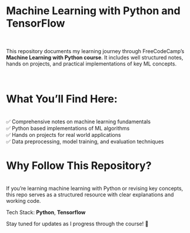 # Machine Learning with Python and TensorFlow

<br>

This repository documents my learning journey through FreeCodeCamp’s <b>Machine Learning with Python course</b>. It includes well structured notes, hands on projects, and practical implementations of key ML concepts.

<br>

# What You’ll Find Here:
<br>
✅ Comprehensive notes on machine learning fundamentals
<br>
✅ Python based implementations of ML algorithms
<br>
✅ Hands on projects for real world applications
<br>
✅ Data preprocessing, model training, and evaluation techniques
<br>

# Why Follow This Repository?
<br>
If you’re learning machine learning with Python or revising key concepts, this repo serves as a structured resource with clear explanations and working code.

Tech Stack: <b>Python</b>, <b>Tensorflow</b>

Stay tuned for updates as I progress through the course! 🚀